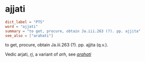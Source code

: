 # ajjati

``` toml
dict_label = "PTS"
word = "ajjati"
summary = "to get, procure, obtain Ja.iii.263 (?). pp. ajjita"
see_also = ["arahati"]
```

to get, procure, obtain Ja.iii.263 (?). pp. ajjita (q.v.).

Vedic arjati, *ṛj*, a variant of *arh*, see *[arahati](arahati.md)*

